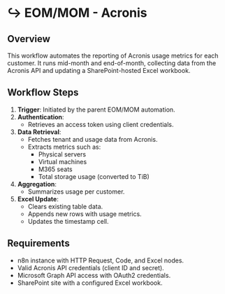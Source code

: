 # ↪️ EOM/MOM - Acronis

## Overview
This workflow automates the reporting of Acronis usage metrics for each customer. It runs mid-month and end-of-month, collecting data from the Acronis API and updating a SharePoint-hosted Excel workbook.

## Workflow Steps
1. **Trigger**: Initiated by the parent EOM/MOM automation.
2. **Authentication**:
   - Retrieves an access token using client credentials.
3. **Data Retrieval**:
   - Fetches tenant and usage data from Acronis.
   - Extracts metrics such as:
     - Physical servers
     - Virtual machines
     - M365 seats
     - Total storage usage (converted to TiB)
4. **Aggregation**:
   - Summarizes usage per customer.
5. **Excel Update**:
   - Clears existing table data.
   - Appends new rows with usage metrics.
   - Updates the timestamp cell.

## Requirements
- n8n instance with HTTP Request, Code, and Excel nodes.
- Valid Acronis API credentials (client ID and secret).
- Microsoft Graph API access with OAuth2 credentials.
- SharePoint site with a configured Excel workbook.
